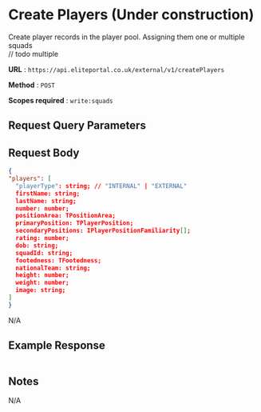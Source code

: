 # Create Players (Under construction)

Create player records in the player pool. Assigning them one or multiple squads  
// todo multiple

**URL** : `https://api.eliteportal.co.uk/external/v1/createPlayers`

**Method** : `POST`

**Scopes required** : `write:squads`

## Request Query Parameters

## Request Body
```json
{
"players": [
  "playerType": string; // "INTERNAL" | "EXTERNAL"
  firstName: string;
  lastName: string;
  number: number;
  positionArea: TPositionArea;
  primaryPosition: TPlayerPosition;
  secondaryPositions: IPlayerPositionFamiliarity[];
  rating: number;
  dob: string;
  squadId: string;
  footedness: TFootedness;
  nationalTeam: string;
  height: number;
  weight: number;
  image: string;
]
}
```

N/A

## Example Response
```json
```

## Notes

N/A

